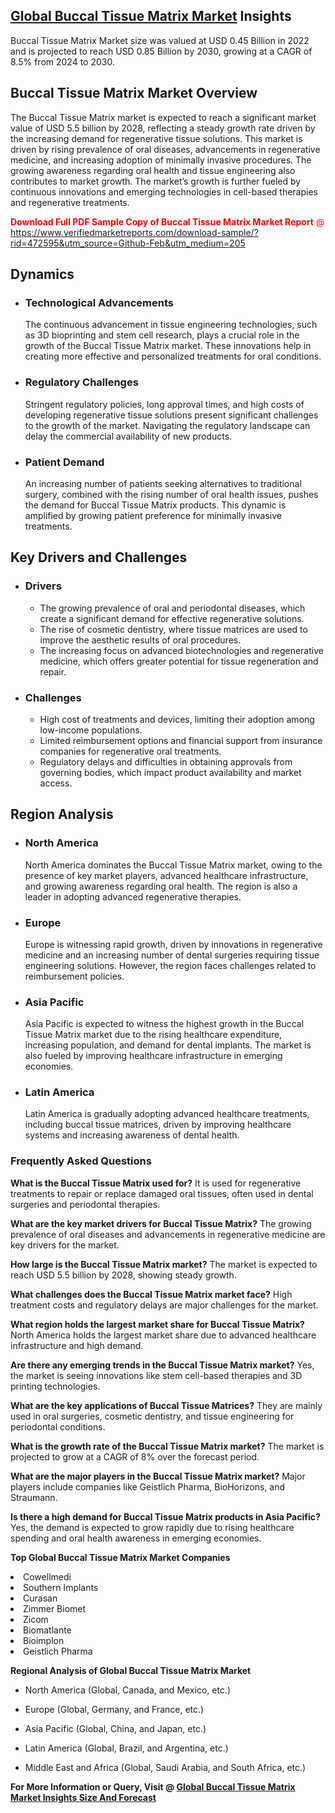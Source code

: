 <h2><a href="https://www.verifiedmarketreports.com/download-sample/?rid=472595&amp;utm_source=Github&amp;utm_medium=205" target="_blank">Global Buccal Tissue Matrix Market</a> Insights</h2><p>Buccal Tissue Matrix Market size was valued at USD 0.45 Billion in 2022 and is projected to reach USD 0.85 Billion by 2030, growing at a CAGR of 8.5% from 2024 to 2030.</p><p> <h2>Buccal Tissue Matrix Market Overview</h2> <p>The Buccal Tissue Matrix market is expected to reach a significant market value of USD 5.5 billion by 2028, reflecting a steady growth rate driven by the increasing demand for regenerative tissue solutions. This market is driven by rising prevalence of oral diseases, advancements in regenerative medicine, and increasing adoption of minimally invasive procedures. The growing awareness regarding oral health and tissue engineering also contributes to market growth. The market’s growth is further fueled by continuous innovations and emerging technologies in cell-based therapies and regenerative treatments. <p><span class=""><span style="color: #ff0000;"><strong>Download Full PDF Sample Copy of Buccal Tissue Matrix Market Report</strong> @ </span><a href="https://www.verifiedmarketreports.com/download-sample/?rid=472595&amp;utm_source=Github-Feb&amp;utm_medium=205" target="_blank">https://www.verifiedmarketreports.com/download-sample/?rid=472595&amp;utm_source=Github-Feb&amp;utm_medium=205</a></span></p> </p> <h2>Dynamics</h2> <ul> <li><h3>Technological Advancements</h3> The continuous advancement in tissue engineering technologies, such as 3D bioprinting and stem cell research, plays a crucial role in the growth of the Buccal Tissue Matrix market. These innovations help in creating more effective and personalized treatments for oral conditions.</li> <li><h3>Regulatory Challenges</h3> Stringent regulatory policies, long approval times, and high costs of developing regenerative tissue solutions present significant challenges to the growth of the market. Navigating the regulatory landscape can delay the commercial availability of new products.</li> <li><h3>Patient Demand</h3> An increasing number of patients seeking alternatives to traditional surgery, combined with the rising number of oral health issues, pushes the demand for Buccal Tissue Matrix products. This dynamic is amplified by growing patient preference for minimally invasive treatments.</li> </ul> <h2>Key Drivers and Challenges</h2> <ul> <li><h3>Drivers</h3> <ul> <li>The growing prevalence of oral and periodontal diseases, which create a significant demand for effective regenerative solutions.</li> <li>The rise of cosmetic dentistry, where tissue matrices are used to improve the aesthetic results of oral procedures.</li> <li>The increasing focus on advanced biotechnologies and regenerative medicine, which offers greater potential for tissue regeneration and repair.</li> </ul> </li> <li><h3>Challenges</h3> <ul> <li>High cost of treatments and devices, limiting their adoption among low-income populations.</li> <li>Limited reimbursement options and financial support from insurance companies for regenerative oral treatments.</li> <li>Regulatory delays and difficulties in obtaining approvals from governing bodies, which impact product availability and market access.</li> </ul> </li> </ul> <h2>Region Analysis</h2> <ul> <li><h3>North America</h3> North America dominates the Buccal Tissue Matrix market, owing to the presence of key market players, advanced healthcare infrastructure, and growing awareness regarding oral health. The region is also a leader in adopting advanced regenerative therapies.</li> <li><h3>Europe</h3> Europe is witnessing rapid growth, driven by innovations in regenerative medicine and an increasing number of dental surgeries requiring tissue engineering solutions. However, the region faces challenges related to reimbursement policies.</li> <li><h3>Asia Pacific</h3> Asia Pacific is expected to witness the highest growth in the Buccal Tissue Matrix market due to the rising healthcare expenditure, increasing population, and demand for dental implants. The market is also fueled by improving healthcare infrastructure in emerging economies.</li> <li><h3>Latin America</h3> Latin America is gradually adopting advanced healthcare treatments, including buccal tissue matrices, driven by improving healthcare systems and increasing awareness of dental health.</li> </ul> <h3>Frequently Asked Questions</h3> <p><strong>What is the Buccal Tissue Matrix used for?</strong> It is used for regenerative treatments to repair or replace damaged oral tissues, often used in dental surgeries and periodontal therapies.</p> <p><strong>What are the key market drivers for Buccal Tissue Matrix?</strong> The growing prevalence of oral diseases and advancements in regenerative medicine are key drivers for the market.</p> <p><strong>How large is the Buccal Tissue Matrix market?</strong> The market is expected to reach USD 5.5 billion by 2028, showing steady growth.</p> <p><strong>What challenges does the Buccal Tissue Matrix market face?</strong> High treatment costs and regulatory delays are major challenges for the market.</p> <p><strong>What region holds the largest market share for Buccal Tissue Matrix?</strong> North America holds the largest market share due to advanced healthcare infrastructure and high demand.</p> <p><strong>Are there any emerging trends in the Buccal Tissue Matrix market?</strong> Yes, the market is seeing innovations like stem cell-based therapies and 3D printing technologies.</p> <p><strong>What are the key applications of Buccal Tissue Matrices?</strong> They are mainly used in oral surgeries, cosmetic dentistry, and tissue engineering for periodontal conditions.</p> <p><strong>What is the growth rate of the Buccal Tissue Matrix market?</strong> The market is projected to grow at a CAGR of 8% over the forecast period.</p> <p><strong>What are the major players in the Buccal Tissue Matrix market?</strong> Major players include companies like Geistlich Pharma, BioHorizons, and Straumann.</p> <p><strong>Is there a high demand for Buccal Tissue Matrix products in Asia Pacific?</strong> Yes, the demand is expected to grow rapidly due to rising healthcare spending and oral health awareness in emerging economies.</p> </p><p><strong>Top Global Buccal Tissue Matrix Market Companies</strong></p><div data-test-id=""><p><li>Cowellmedi</li><li> Southern Implants</li><li> Curasan</li><li> Zimmer Biomet</li><li> Zicom</li><li> Biomatlante</li><li> Bioimplon</li><li> Geistlich Pharma</li></p><div><strong>Regional Analysis of&nbsp;Global Buccal Tissue Matrix Market</strong></div><ul><li dir="ltr"><p dir="ltr">North America&nbsp;(Global, Canada, and Mexico, etc.)</p></li><li dir="ltr"><p dir="ltr">Europe (Global, Germany, and France, etc.)</p></li><li dir="ltr"><p dir="ltr">Asia Pacific&nbsp;(Global, China, and Japan, etc.)</p></li><li dir="ltr"><p dir="ltr">Latin America&nbsp;(Global, Brazil, and Argentina, etc.)</p></li><li dir="ltr">Middle East and Africa&nbsp;(Global, Saudi Arabia, and South Africa, etc.)</li></ul><p><strong>For More Information or Query, Visit @&nbsp;</strong><strong><a href="https://www.verifiedmarketreports.com/product/buccal-tissue-matrix-market/?utm_source=Github&amp;utm_medium=205" target="_blank">Global Buccal Tissue Matrix Market Insights Size And Forecast</a></strong></p></div>
